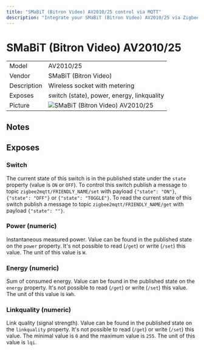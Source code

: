 ```yaml
---
title: "SMaBiT (Bitron Video) AV2010/25 control via MQTT"
description: "Integrate your SMaBiT (Bitron Video) AV2010/25 via Zigbee2MQTT with whatever smart home infrastructure you are using without the vendors bridge or gateway."
---
```


<!-- !!!! -->
<!-- ATTENTION: This file is auto-generated through docgen! -->
<!-- You can only edit the "## Notes"-Section. -->
<!-- !!!! -->

# SMaBiT (Bitron Video) AV2010/25

|     |     |
|-----|-----|
| Model | AV2010/25  |
| Vendor  | SMaBiT (Bitron Video)  |
| Description | Wireless socket with metering |
| Exposes | switch (state), power, energy, linkquality |
| Picture | ![SMaBiT (Bitron Video) AV2010/25](https://psi-4ward.github.io/zigbee2mqtt-docs/images/devices/AV2010-25.jpg) |


## Notes



## Exposes

### Switch 
The current state of this switch is in the published state under the `state` property (value is `ON` or `OFF`).
To control this switch publish a message to topic `zigbee2mqtt/FRIENDLY_NAME/set` with payload `{"state": "ON"}`, `{"state": "OFF"}` or `{"state": "TOGGLE"}`.
To read the current state of this switch publish a message to topic `zigbee2mqtt/FRIENDLY_NAME/get` with payload `{"state": ""}`.

### Power (numeric)
Instantaneous measured power.
Value can be found in the published state on the `power` property.
It's not possible to read (`/get`) or write (`/set`) this value.
The unit of this value is `W`.

### Energy (numeric)
Sum of consumed energy.
Value can be found in the published state on the `energy` property.
It's not possible to read (`/get`) or write (`/set`) this value.
The unit of this value is `kWh`.

### Linkquality (numeric)
Link quality (signal strength).
Value can be found in the published state on the `linkquality` property.
It's not possible to read (`/get`) or write (`/set`) this value.
The minimal value is `0` and the maximum value is `255`.
The unit of this value is `lqi`.

